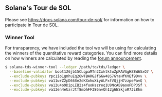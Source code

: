 ## Solana's Tour de SOL
Please see https://docs.solana.com/tour-de-sol/ for information on how to
participate in Tour de SOL.

### Winner Tool
For transparency, we have included the tool we will be using for calculating the
winners of the quantitative reward categories. You can find more details on how
winners are calculated by reading the [forum announcement].

[forum announcement]: https://forums.solana.com/t/tour-de-sol-stage-1-preliminary-compensation-design/79

```bash
$ solana-tds-winner-tool --ledger /path/to/tds/ledger \
  --baseline-validator boot1Z6jb15CLqpaMTn2CxktktwZpRAVAgHZEW6SxQ7 \
  --exclude-pubkeys rpc1io1gmhuEq26wTBARGJfGGw48S7GYaHfKVEf9Dvv \
  --exclude-pubkeys va11wrZ2pD668e2dKXohuXiyALPxfVQjjH7zzpePavQ \
  --exclude-pubkeys va12u4o9DipLEB2z4fuoHszroq1U9NcAB9aooFDPJSf \
  --exclude-pubkeys va13en4eUarJtf8mbhFF386nvQh12g6ESkjoR7Ji8hm
```
